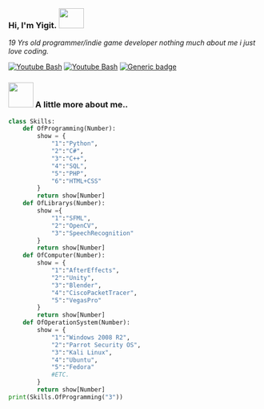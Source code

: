 ### Hi, I'm Yigit. <img src="https://media.tenor.com/images/486428053d6e3f90a4b2251ee5f82f56/tenor.gif" height="40" width="50" style="margin: 1px"> 

<p><em>19 Yrs old programmer/indie game developer nothing much about me i just love coding.</em> </br>

[![Youtube Bash](https://img.shields.io/github/followers/xwbash?style=social)](https://github.com/xwbash) [![Youtube Bash](https://img.shields.io/youtube/channel/subscribers/UC10SomBYsuYoptbwDKFSwUw?style=social)](https://www.youtube.com/channel/UC10SomBYsuYoptbwDKFSwUw)     [![Generic badge](https://img.shields.io/badge/Game-Developing-red.svg)](https://shields.io/)<br>


### <img src="https://i.imgur.com/fBU9vrh.png" width="50"> A little more about me..  
```python
class Skills:
    def OfProgramming(Number):
        show = {
            "1":"Python",
            "2":"C#",
            "3":"C++",
            "4":"SQL",
            "5":"PHP",
            "6":"HTML+CSS"
        }
        return show[Number]
    def OfLibrarys(Number):
        show ={
            "1":"SFML",
            "2":"OpenCV",
            "3":"SpeechRecognition"
        }
        return show[Number]
    def OfComputer(Number):
        show = {
            "1":"AfterEffects",
            "2":"Unity",
            "3":"Blender",
            "4":"CiscoPacketTracer",
            "5":"VegasPro"
        }
        return show[Number]
    def OfOperationSystem(Number):
        show = {
            "1":"Windows 2008 R2",
            "2":"Parrot Security OS",
            "3":"Kali Linux",
            "4":"Ubuntu",
            "5":"Fedora"
            #ETC.
        }
        return show[Number]
print(Skills.OfProgramming("3"))

```



